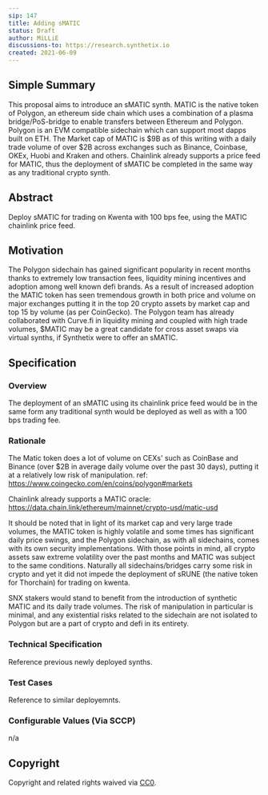 ```yaml
---
sip: 147
title: Adding sMATIC
status: Draft
author: MiLLiE
discussions-to: https://research.synthetix.io
created: 2021-06-09
---
```


<!--You can leave these HTML comments in your merged SIP and delete the visible duplicate text guides, they will not appear and may be helpful to refer to if you edit it again. This is the suggested template for new SIPs. Note that an SIP number will be assigned by an editor. When opening a pull request to submit your SIP, please use an abbreviated title in the filename, `sip-draft_title_abbrev.md`. The title should be 44 characters or less.-->


## Simple Summary
  
<!--"If you can't explain it simply, you don't understand it well enough." Simply describe the outcome the proposed changes intends to achieve. This should be non-technical and accessible to a casual community member.-->
This proposal aims to introduce an sMATIC synth. MATIC is the native token of Polygon, an ethereum side chain which uses a combination of a plasma bridge/PoS-bridge to enable transfers between Ethereum and Polygon. Polygon is an EVM compatible sidechain which can support most dapps built on ETH. The Market cap of MATIC is $9B as of this writing with a daily trade volume of over $2B across exchanges such as Binance, Coinbase, OKEx, Huobi and Kraken and others.
Chainlink already supports a price feed for MATIC, thus the deployment of sMATIC be completed in the same way as any traditional crypto synth.
  
## Abstract
<!--A short (~200 word) description of the proposed change, the abstract should clearly describe the proposed change. This is what *will* be done if the SIP is implemented, not *why* it should be done or *how* it will be done. If the SIP proposes deploying a new contract, write, "we propose to deploy a new contract that will do x".-->
Deploy sMATIC for trading on Kwenta with 100 bps fee, using the MATIC chainlink price feed.

## Motivation
<!--This is the problem statement. This is the *why* of the SIP. It should clearly explain *why* the current state of the protocol is inadequate.  It is critical that you explain *why* the change is needed, if the SIP proposes changing how something is calculated, you must address *why* the current calculation is innaccurate or wrong. This is not the place to describe how the SIP will address the issue!-->
The Polygon sidechain has gained significant popularity in recent months thanks to extremely low transaction fees, liquidity mining incentives and adoption among well known defi brands. As a result of increased adoption the MATIC token has seen tremendous growth in both price and volume on major exchanges putting it in the top 20 crypto assets by market cap and top 15 by volume (as per CoinGecko). The Polygon team has already collaborated with Curve.fi in liquidity mining and coupled with high trade volumes, $MATIC may be a great candidate for cross asset swaps via virtual synths, if Synthetix were to offer an sMATIC. 

## Specification
<!--The specification should describe the syntax and semantics of any new feature, there are five sections
1. Overview
2. Rationale
3. Technical Specification
4. Test Cases
5. Configurable Values
-->

### Overview
<!--This is a high level overview of *how* the SIP will solve the problem. The overview should clearly describe how the new feature will be implemented.-->
The deployment of an sMATIC using its chainlink price feed would be in the same form any traditional synth would be deployed as well as with a 100 bps trading fee.

### Rationale
<!--This is where you explain the reasoning behind how you propose to solve the problem. Why did you propose to implement the change in this way, what were the considerations and trade-offs. The rationale fleshes out what motivated the design and why particular design decisions were made. It should describe alternate designs that were considered and related work. The rationale may also provide evidence of consensus within the community, and should discuss important objections or concerns raised during discussion.-->
The Matic token does a lot of volume on CEXs' such as CoinBase and Binance (over $2B in average daily volume over the past 30 days), putting it at a relatively low risk of manipulation. ref: https://www.coingecko.com/en/coins/polygon#markets  
  
Chainlink already supports a MATIC oracle: https://data.chain.link/ethereum/mainnet/crypto-usd/matic-usd

It should be noted that in light of its market cap and very large trade volumes, the MATIC token is highly volatile and some times has significant daily price swings, and the Polygon sidechain, as with all sidechains, comes with its own security implementations. With those points in mind, all crypto assets saw extreme volatility over the past months and MATIC was subject to the same conditions. Naturally all sidechains/bridges carry some risk in crypto and yet it did not impede the deployment of sRUNE (the native token for Thorchain) for trading on kwenta. 

SNX stakers would stand to benefit from the introduction of synthetic MATIC and its daily trade volumes. The risk of manipulation in particular is minimal, and any existential risks related to the sidechain are not isolated to Polygon but are a part of crypto and defi in its entirety. 
  
### Technical Specification
<!--The technical specification should outline the public API of the changes proposed. That is, changes to any of the interfaces Synthetix currently exposes or the creations of new ones.-->
Reference previous newly deployed synths.

### Test Cases
<!--Test cases for an implementation are mandatory for SIPs but can be included with the implementation..-->
Reference to similar deployemnts. 

### Configurable Values (Via SCCP)
<!--Please list all values configurable via SCCP under this implementation.-->
n/a

## Copyright
Copyright and related rights waived via [CC0](https://creativecommons.org/publicdomain/zero/1.0/).
